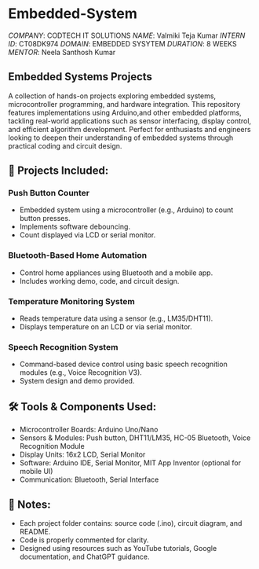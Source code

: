 # Embedded-System
*COMPANY*: CODTECH IT SOLUTIONS
*NAME*: Valmiki Teja Kumar
*INTERN ID*: CT08DK974
*DOMAIN*: EMBEDDED SYSYTEM
*DURATION*: 8 WEEKS
*MENTOR*: Neela Santhosh Kumar  

## Embedded Systems Projects
A collection of hands-on projects exploring embedded systems, microcontroller programming, and hardware integration. This repository features implementations using Arduino,and other embedded platforms, tackling real-world applications such as sensor interfacing, display control, and efficient algorithm development. Perfect for enthusiasts and engineers looking to deepen their understanding of embedded systems through practical coding and circuit design.

## 🚀 Projects Included:
### Push Button Counter
* Embedded system using a microcontroller (e.g., Arduino) to count button presses.
* Implements software debouncing.
* Count displayed via LCD or serial monitor.

### Bluetooth-Based Home Automation

* Control home appliances using Bluetooth and a mobile app.
* Includes working demo, code, and circuit design.

### Temperature Monitoring System

* Reads temperature data using a sensor (e.g., LM35/DHT11).
* Displays temperature on an LCD or via serial monitor.

### Speech Recognition System

* Command-based device control using basic speech recognition modules (e.g., Voice Recognition V3).
* System design and demo provided.

## 🛠️ Tools & Components Used:
* Microcontroller Boards: Arduino Uno/Nano
* Sensors & Modules: Push button, DHT11/LM35, HC-05 Bluetooth, Voice Recognition Module
* Display Units: 16x2 LCD, Serial Monitor
* Software: Arduino IDE, Serial Monitor, MIT App Inventor (optional for mobile UI)
* Communication: Bluetooth, Serial Interface

## 📁 Notes:
* Each project folder contains: source code (.ino), circuit diagram, and README.
* Code is properly commented for clarity.
* Designed using resources such as YouTube tutorials, Google documentation, and ChatGPT guidance.
